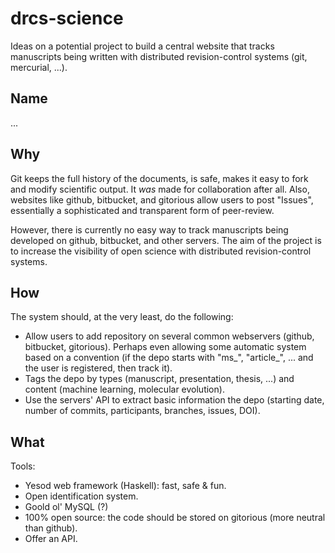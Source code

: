 drcs-science
============
Ideas on a potential project to build a central website that tracks manuscripts being written with distributed revision-control systems (git, mercurial, ...).

Name
----
...

Why
---
Git keeps the full history of the documents, is safe, makes it easy to fork and modify scientific output. It *was* made for collaboration after all. Also, websites like github, bitbucket, and gitorious allow users to post "Issues", essentially a sophisticated and transparent form of peer-review.

However, there is currently no easy way to track manuscripts being developed on github, bitbucket, and other servers. The aim of the project is to increase the visibility of open science with distributed revision-control systems.

How
---
The system should, at the very least, do the following:
* Allow users to add repository on several common webservers (github, bitbucket, gitorious). Perhaps even allowing some automatic system based on a convention (if the depo starts with "ms_", "article_", ... and the user is registered, then track it).
* Tags the depo by types (manuscript, presentation, thesis, ...) and content (machine learning, molecular evolution).
* Use the servers' API to extract basic information the depo (starting date, number of commits, participants, branches, issues, DOI).

What
----
Tools:
* Yesod web framework (Haskell): fast, safe & fun.
* Open identification system.
* Goold ol' MySQL (?)
* 100% open source: the code should be stored on gitorious (more neutral than github).
* Offer an API.

